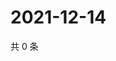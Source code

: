# 2021-12-14

共 0 条

<!-- BEGIN WEIBO -->
<!-- 最后更新时间 Tue Dec 14 2021 05:00:52 GMT+0800 (China Standard Time) -->

<!-- END WEIBO -->
